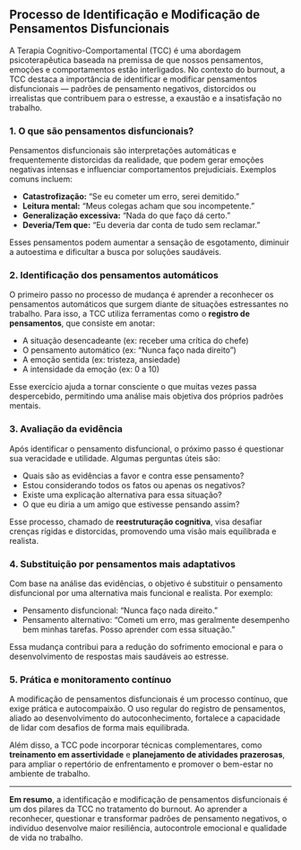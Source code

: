 
## Processo de Identificação e Modificação de Pensamentos Disfuncionais

A Terapia Cognitivo-Comportamental (TCC) é uma abordagem psicoterapêutica baseada na premissa de que nossos pensamentos, emoções e comportamentos estão interligados. No contexto do burnout, a TCC destaca a importância de identificar e modificar pensamentos disfuncionais — padrões de pensamento negativos, distorcidos ou irrealistas que contribuem para o estresse, a exaustão e a insatisfação no trabalho.

### 1. O que são pensamentos disfuncionais?

Pensamentos disfuncionais são interpretações automáticas e frequentemente distorcidas da realidade, que podem gerar emoções negativas intensas e influenciar comportamentos prejudiciais. Exemplos comuns incluem:

- **Catastrofização:** “Se eu cometer um erro, serei demitido.”
- **Leitura mental:** “Meus colegas acham que sou incompetente.”
- **Generalização excessiva:** “Nada do que faço dá certo.”
- **Deveria/Tem que:** “Eu deveria dar conta de tudo sem reclamar.”

Esses pensamentos podem aumentar a sensação de esgotamento, diminuir a autoestima e dificultar a busca por soluções saudáveis.

### 2. Identificação dos pensamentos automáticos

O primeiro passo no processo de mudança é aprender a reconhecer os pensamentos automáticos que surgem diante de situações estressantes no trabalho. Para isso, a TCC utiliza ferramentas como o **registro de pensamentos**, que consiste em anotar:

- A situação desencadeante (ex: receber uma crítica do chefe)
- O pensamento automático (ex: “Nunca faço nada direito”)
- A emoção sentida (ex: tristeza, ansiedade)
- A intensidade da emoção (ex: 0 a 10)

Esse exercício ajuda a tornar consciente o que muitas vezes passa despercebido, permitindo uma análise mais objetiva dos próprios padrões mentais.

### 3. Avaliação da evidência

Após identificar o pensamento disfuncional, o próximo passo é questionar sua veracidade e utilidade. Algumas perguntas úteis são:

- Quais são as evidências a favor e contra esse pensamento?
- Estou considerando todos os fatos ou apenas os negativos?
- Existe uma explicação alternativa para essa situação?
- O que eu diria a um amigo que estivesse pensando assim?

Esse processo, chamado de **reestruturação cognitiva**, visa desafiar crenças rígidas e distorcidas, promovendo uma visão mais equilibrada e realista.

### 4. Substituição por pensamentos mais adaptativos

Com base na análise das evidências, o objetivo é substituir o pensamento disfuncional por uma alternativa mais funcional e realista. Por exemplo:

- Pensamento disfuncional: “Nunca faço nada direito.”
- Pensamento alternativo: “Cometi um erro, mas geralmente desempenho bem minhas tarefas. Posso aprender com essa situação.”

Essa mudança contribui para a redução do sofrimento emocional e para o desenvolvimento de respostas mais saudáveis ao estresse.

### 5. Prática e monitoramento contínuo

A modificação de pensamentos disfuncionais é um processo contínuo, que exige prática e autocompaixão. O uso regular do registro de pensamentos, aliado ao desenvolvimento do autoconhecimento, fortalece a capacidade de lidar com desafios de forma mais equilibrada.

Além disso, a TCC pode incorporar técnicas complementares, como **treinamento em assertividade** e **planejamento de atividades prazerosas**, para ampliar o repertório de enfrentamento e promover o bem-estar no ambiente de trabalho.

---

**Em resumo**, a identificação e modificação de pensamentos disfuncionais é um dos pilares da TCC no tratamento do burnout. Ao aprender a reconhecer, questionar e transformar padrões de pensamento negativos, o indivíduo desenvolve maior resiliência, autocontrole emocional e qualidade de vida no trabalho.
```
